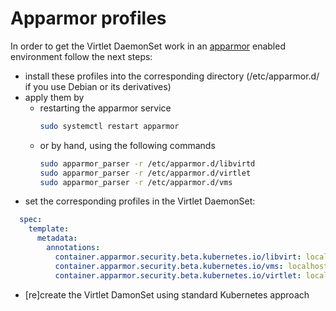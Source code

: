 # Apparmor profiles

In order to get the Virtlet DaemonSet work in
an [apparmor](https://gitlab.com/apparmor/apparmor/wikis/home) enabled environment follow the next steps:

* install these profiles into the corresponding directory (/etc/apparmor.d/ if you use Debian or its derivatives)
* apply them by
  * restarting the apparmor service
    ```bash
    sudo systemctl restart apparmor
    ```
  * or by hand, using the following commands
    ```bash
    sudo apparmor_parser -r /etc/apparmor.d/libvirtd
    sudo apparmor_parser -r /etc/apparmor.d/virtlet
    sudo apparmor_parser -r /etc/apparmor.d/vms
    ```
* set the corresponding profiles in the Virtlet DaemonSet:
```yaml
  spec:
    template:
      metadata:
        annotations:
          container.apparmor.security.beta.kubernetes.io/libvirt: localhost/libvirtd
          container.apparmor.security.beta.kubernetes.io/vms: localhost/vms
          container.apparmor.security.beta.kubernetes.io/virtlet: localhost/virtlet
```
* [re]create the Virtlet DamonSet using standard Kubernetes approach
